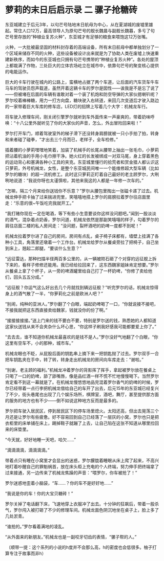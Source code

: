 # 萝莉的末日后启示录 二 骡子抢糖砖

东亚城建立于后元3年，以句芒号陆地末日航母为中心，从在夏湖城的废墟里雄起。常住人口12万，最高领导人为原句芒号的舰长魏晨与副舰长魏暮，多亏了句芒号里存放的“种植业复苏火种”，东亚城才有足够的粮食来喂饱这12万张嘴。 

火种，一大批被最坚固的材料封存着的高端设备，所有末日航母中都单独划分了一个区域来储存不同的火种，这些设备被设计出来就是为了协助人类在废墟上快速重建新秩序，而如今的东亚城也只拥有句芒号携带的“种植业复苏火种”。各处的屋顶上都栽满了作物，三处巨大的立体农场屹立在城市中，依靠句芒号的聚变核心提供的电能运作。 

巨大的卡车行驶在城内的公路上，蛮横地占据了两个车道，让后面的汽车货车牛车马车的驾驶员怨声载道，虽然开着这辆卡车的罗尔是囡性——诶我是不是忘了说了——但被堵在后面的车辆有谁敢对着一个装了机炮和防空导弹的大家伙摁喇叭呢？罗尔咬着棒棒糖，用力一打方向盘，糖块驶入右转道，来回几次变道后才驶入路边的一家带着巨大车库的修车店，LED灯的招牌上写着几个大字：机械龙车行。 

将车驶入修理车间，刚关闭引擎罗尔就听到车外面传来一声豪爽的，带着奶味呼唤：“十八公里外就听见了你的大家伙的声音，怎么，外出冒险回来啦！” 

罗尔打开车门，顺着驾驶室外的梯子滑下还没转身肩膀就被一只小手拍了拍，转身和来者碰了碰拳，“才出去三个月而已，老样子，全车检修。” 

插着腰的小萝莉嘿嘿地笑着，加装了机械手的长尾从腰带上抽出一张毛巾，小萝莉把沾着机油的手用小毛巾擦干净。她火红的长发被绑成一对双马尾，身上穿着黑色的运动背心和塞满各种小工具的夹克。东亚城里懂行的拾荒者和赏金猎人都认识这只萝莉，外号机械龙，女性，是整个东亚城民间唯一一个能维修超大型车辆（比如罗尔的糖块）的超一流机修工。此时这只萝莉正盯着自己最好的老主顾罗尔，大咧咧地说道：“我说你呀也太谨慎啦，其他来我这的人都是一年修一次车的。” 

“怎嘛，隔三个月来给你送钱你不乐意？”罗尔从腰包里掏出一张磁卡递了过去。机械龙伸手把卡抽了过来揣进兜里，笑嘻嘻地搭上罗尔的肩膀拉着罗尔往店面里走：“乐意的很~午饭吃完我就开工。” 

“我打赌你现在一定在喝酒，等下有些小生意要谈你这样没问题吧。”闻到一股淡淡的酒气，混杂着点奶香，罗尔问道，机械龙依然是那副笑嘻嘻的样子，勾着罗尔的肩往店面二楼的私人房间走：“没问题，裂杯酒吧的奶啤一度都不到呢！” 

机械龙拉着罗尔进了自己的房间，房间有点乱，桌子椅子床都有，墙壁上挂满了各种小工具，角落里还墩着一个工作台。机械龙给罗尔从餐桌旁拉了把椅子，自己坐到床上，翘起二郎腿，“要谈什么生意？” 

“远征雷达，那种扫描半径两百多公里的，从一辆被陨石砸了个对穿的远征舰上拆下来的，看样子修修还能用。我已经给拉回来了，这东西魏家姐妹肯定想要。”罗尔从餐桌上拿了个杯子，从一旁的啤酒罐里给自己打了一杯奶啤，“你修了卖给他们，回头五五分成。” 

“远征舰？你运气这么好出去几个月就找到辆远征舰？”听完罗尔的话，机械龙惊得身上的酒气散了一半，“你萝莉化之前是欧洲人吧？” 

“别闹，纯种的亚洲人。”罗尔翻了个白眼，端起奶啤喝了一口，“你就说接不接吧，不接我就把这东西直接卖给魏家，钱就没你的份了啊。” 

“接接接接接。”送上门来的钱不要白不要，特别是罗尔送的钱，熟悉她的人都知道这家伙送钱从来不会夹杂什么坏心思，“你这样子刷我好感我可能都要爱上你了。” 

“去去去，谁不知道你机械龙最喜欢的是钱不是人。”罗尔没好气地翻了个白眼，“你这里有空车不，小的那种，城市车。” 

机械龙眼也不眨，从屁股后面的钥匙串上摘下来一把钥匙抛了过去。罗尔双手一合把车钥匙夹在手中，转了转，转身走出机械龙的房间向车库走去：“谢啦。” 

“别谢，老主顾的福利。”机械龙冲着罗尔的背影挥了挥手，拿起被罗尔放在餐桌上只喝了一口的奶啤，舔了舔嘴唇，像是品红酒一样不慌不忙地慢慢喝下。当然罗尔肯定看不到这一幕就是了。在机械龙慢悠悠地品完混着罗尔香气的奶啤的时候，罗尔已经带着一点行李把机械龙借给自己的车开了出去，后元15年的东亚城已经复兴了不少，街头巷尾也出现了几个娱乐场所，棋牌室，酒吧，舞厅，甚至提供那方面的服务的地方也有不少——倒不如说这种地方反而是最多的。 

罗尔把车驶入居民区，停到居民区下的停车场里熄火。太阳还高，但出去晃荡三个月还是让罗尔有些疲惫。好不容易回到自己已经落了一层灰的小窝，罗尔也只是把衣柜里的床单铺在床上，踢掉鞋子就蹦了上去，让自己陷在这张不知道从哪里捡回来的床垫里。 

“今天就，好好地睡一天吧，哈欠……” 

“滴滴滴滴，滴滴滴滴。” 

带着点只有睡在小窝里才会显出的迷惑，罗尔朦胧着睡眼从床上爬了起来，不高兴地盯着吵醒自己的罪魁祸首，放在床头柜上充电的个人终端，努力伸手把终端拿了过来接通，另一边传来了机械龙焦躁的声音：“喂罗尔，你车被抢了！” 

罗尔迷惑地歪着小脑袋，“车……？你的车不是好好地……” 

“我说是你的车！你的大宝贝糖砖！” 

罗尔关掉了电话翻下床，飞速地穿上衣服冲了出去。十分钟的狂飙后，带着一股杀气，罗尔闯入被打砸了不少的修理车间。机械龙面色阴沉地坐在桌子上，脸上多了几处淤青。 

“谁抢的。”罗尔看着满地的凌乱。 

“从外面来的新朋友。”机械龙也是一副咬牙切齿的表情，“骡子帮的人。” 

 （顺带一提：这个系列的小说的h度并不会那么高，h的密度也会低很多。柚子打算专注于故事而非h）

